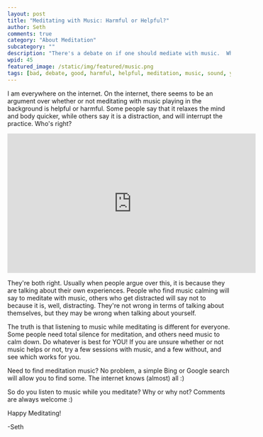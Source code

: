 ```yaml
---
layout: post
title: "Meditating with Music: Harmful or Helpful?"
author: Seth
comments: true
category: "About Meditation"
subcategory: ""
description: "There's a debate on if one should mediate with music.  Who's right?"
wpid: 45
featured_image: /static/img/featured/music.png
tags: [bad, debate, good, harmful, helpful, meditation, music, sound, yoga, video, YouTube]
---
```


I am everywhere on the internet. On the internet, there seems to be an argument over whether or not meditating with music playing in the background is helpful or harmful. Some people say that it relaxes the mind and body quicker, while others say it is a distraction, and will interrupt the practice. Who's right?

<iframe width="560" height="315" src="https://www.youtube.com/embed/3ZzdF8ifeEQ" frameborder="0" allowfullscreen></iframe>

They're both right. Usually when people argue over this, it is because they are talking about their own experiences. People who find music calming will say to meditate with music, others who get distracted will say not to because it is, well, distracting. They're not wrong in terms of talking about themselves, but they may be wrong when talking about yourself.

The truth is that listening to music while meditating is different for everyone. Some people need total silence for meditation, and others need music to calm down. Do whatever is best for YOU! If you are unsure whether or not music helps or not, try a few sessions with music, and a few without, and see which works for you.

Need to find meditation music? No problem, a simple Bing or Google search will allow you to find some. The internet knows (almost) all :)

So do you listen to music while you meditate? Why or why not? Comments are always welcome :)

Happy Meditating!

-Seth
